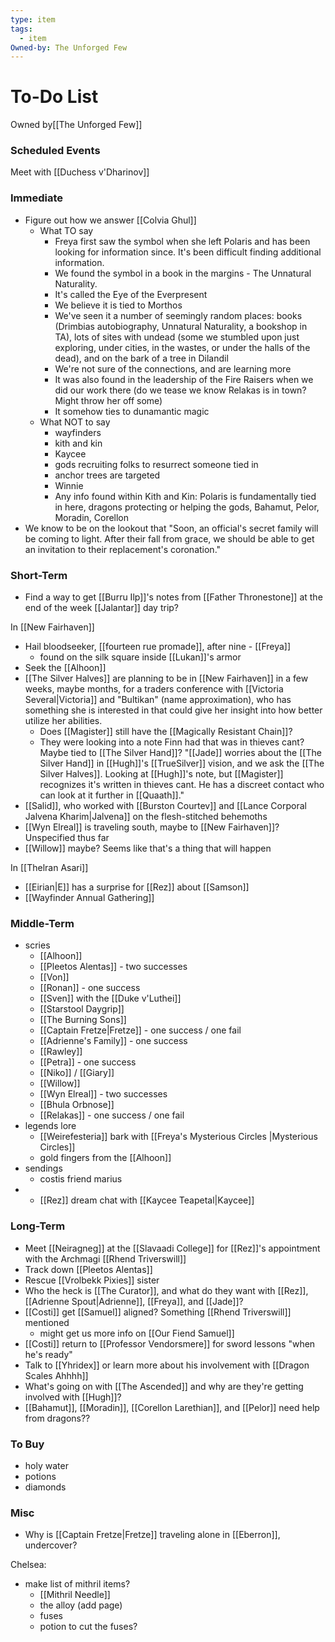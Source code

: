 ```yaml
---
type: item
tags:
  - item
Owned-by: The Unforged Few
---
```


# To-Do List
<span class="dataview inline-field"><span class="inline-field-key">Owned by</span><span class="inline-field-value">[[The Unforged Few]]</span></span>

### Scheduled Events
Meet with [[Duchess v'Dharinov]] 

### Immediate
* Figure out how we answer [[Colvia Ghul]]
	* What TO say
		* Freya first saw the symbol when she left Polaris and has been looking for information since. It's been difficult finding additional information.
		- We found the symbol in a book in the margins - The Unnatural Naturality.
		- It's called the Eye of the Everpresent
		- We believe it is tied to Morthos
		- We've seen it a number of seemingly random places: books (Drimbias autobiography, Unnatural Naturality, a bookshop in TA), lots of sites with undead (some we stumbled upon just exploring, under cities, in the wastes, or under the halls of the dead), and on the bark of a tree in Dilandil
		- We're not sure of the connections, and are learning more
		- It was also found in the leadership of the Fire Raisers when we did our work there (do we tease we know Relakas is in town? Might throw her off some)
		- It somehow ties to dunamantic magic
	* What NOT to say
		* wayfinders
		- kith and kin
		- Kaycee
		- gods recruiting folks to resurrect someone tied in
		- anchor trees are targeted
		- Winnie
		- Any info found within Kith and Kin: Polaris is fundamentally tied in here, dragons protecting or helping the gods, Bahamut, Pelor, Moradin, Corellon
* We know to be on the lookout that "Soon, an official's secret family will be coming to light. After their fall from grace, we should be able to get an invitation to their replacement's coronation." 

### Short-Term
* Find a way to get [[Burru Ilp]]'s notes from [[Father Thronestone]] at the end of the week [[Jalantar]] day trip?

In [[New Fairhaven]]
* Hail bloodseeker, [[fourteen rue promade]], after nine - [[Freya]]
	* found on the silk square inside [[Lukan]]'s armor
* Seek the [[Alhoon]] 
* [[The Silver Halves]] are planning to be in [[New Fairhaven]] in a few weeks, maybe months, for a traders conference with [[Victoria Several|Victoria]] and "Bultikan" (name approximation), who has something she is interested in that could give her insight into how better utilize her abilities.
	* Does [[Magister]] still have the [[Magically Resistant Chain]]? 
	* They were looking into a note Finn had that was in thieves cant? Maybe tied to [[The Silver Hand]]? "[[Jade]] worries about the [[The Silver Hand]] in [[Hugh]]'s [[TrueSilver]] vision, and we ask the [[The Silver Halves]]. Looking at [[Hugh]]'s note, but [[Magister]] recognizes it's written in thieves cant. He has a discreet contact who can look at it further in [[Quaath]]."
*  [[Salid]], who worked with [[Burston Courtev]] and [[Lance Corporal Jalvena Kharim|Jalvena]] on the flesh-stitched behemoths
* [[Wyn Elreal]] is traveling south, maybe to [[New Fairhaven]]? Unspecified thus far
* [[Willow]] maybe? Seems like that's a thing that will happen

In [[Thelran Asari]]
* [[Eirian|E]] has a surprise for [[Rez]] about [[Samson]]
* [[Wayfinder Annual Gathering]]
### Middle-Term
* scries
	* [[Alhoon]]
	* [[Pleetos Alentas]] - two successes
	* [[Von]]
	* [[Ronan]] - one success
	* [[Sven]] with the [[Duke v'Luthei]]
	* [[Starstool Daygrip]]
	* [[The Burning Sons]] 
	* [[Captain Fretze|Fretze]] - one success / one fail
	* [[Adrienne's Family]] - one success
	* [[Rawley]] 
	* [[Petra]] - one success
	* [[Niko]] / [[Giary]]
	* [[Willow]] 
	* [[Wyn Elreal]] - two successes
	* [[Bhula Orbnose]]
	* [[Relakas]] -  one success / one fail
* legends lore
	* [[Weirefesteria]] bark with [[Freya's Mysterious Circles |Mysterious Circles]]
	* gold fingers from the [[Alhoon]]
* sendings
	* costis friend marius
* * [[Rez]] dream chat with [[Kaycee Teapetal|Kaycee]]

### Long-Term
* Meet [[Neiragneg]] at the [[Slavaadi College]] for [[Rez]]'s appointment with the Archmagi [[Rhend Triverswill]]
* Track down [[Pleetos Alentas]]
* Rescue [[Vrolbekk Pixies]] sister
* Who the heck is [[The Curator]], and what do they want with [[Rez]], [[Adrienne Spout|Adrienne]], [[Freya]], and [[Jade]]? 
* [[Costi]] get [[Samuel]] aligned? Something [[Rhend Triverswill]] mentioned
	* might get us more info on [[Our Fiend Samuel]]
*  [[Costi]] return to [[Professor Vendorsmere]] for sword lessons "when he's ready"
* Talk to [[Yhridex]] or learn more about his involvement with [[Dragon Scales Ahhhh]]
* What's going on with [[The Ascended]] and why are they're getting involved with [[Hugh]]?
*  [[Bahamut]], [[Moradin]], [[Corellon Larethian]], and [[Pelor]] need help from dragons??

### To Buy
* holy water
* potions
* diamonds

### Misc
* Why is [[Captain Fretze|Fretze]] traveling alone in [[Eberron]], undercover? 

Chelsea:
* make list of mithril items? 
	* [[Mithril Needle]]
	* the alloy (add page)
	* fuses
	* potion to cut the fuses?

